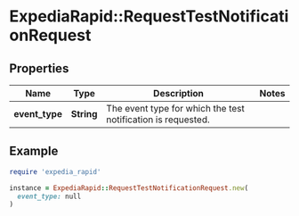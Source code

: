 # ExpediaRapid::RequestTestNotificationRequest

## Properties

| Name | Type | Description | Notes |
| ---- | ---- | ----------- | ----- |
| **event_type** | **String** | The event type for which the test notification is requested. |  |

## Example

```ruby
require 'expedia_rapid'

instance = ExpediaRapid::RequestTestNotificationRequest.new(
  event_type: null
)
```

